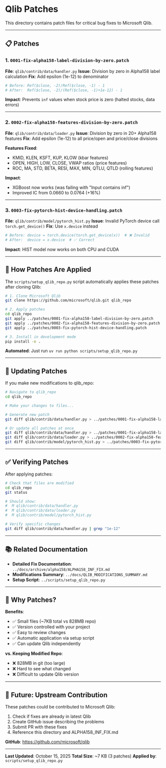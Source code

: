 # Qlib Patches

This directory contains patch files for critical bug fixes to Microsoft Qlib.

---

## 📋 Patches

### 1. `0001-fix-alpha158-label-division-by-zero.patch`

**File**: `qlib/contrib/data/handler.py`
**Issue**: Division by zero in Alpha158 label calculation
**Fix**: Add epsilon (1e-12) to denominator

```python
# Before: Ref($close, -2)/Ref($close, -1) - 1
# After:  Ref($close, -2)/(Ref($close, -1)+1e-12) - 1
```

**Impact**: Prevents `inf` values when stock price is zero (halted stocks, data errors)

---

### 2. `0002-fix-alpha158-features-division-by-zero.patch`

**File**: `qlib/contrib/data/loader.py`
**Issue**: Division by zero in 20+ Alpha158 features
**Fix**: Add epsilon (1e-12) to all price/open and price/close divisions

**Features Fixed**:
- KMID, KLEN, KSFT, KUP, KLOW (kbar features)
- OPEN, HIGH, LOW, CLOSE, VWAP ratios (price features)
- ROC, MA, STD, BETA, RESI, MAX, MIN, QTLU, QTLD (rolling features)

**Impact**:
- XGBoost now works (was failing with "Input contains inf")
- Improved IC from 0.0660 to 0.0764 (+16%)

---

### 3. `0003-fix-pytorch-hist-device-handling.patch`

**File**: `qlib/contrib/model/pytorch_hist.py`
**Issue**: Invalid PyTorch device call `torch.get_device()`
**Fix**: Use `x.device` instead

```python
# Before: device = torch.device(torch.get_device(x))  # ❌ Invalid
# After:  device = x.device  # ✅ Correct
```

**Impact**: HIST model now works on both CPU and CUDA

---

## 🚀 How Patches Are Applied

The `scripts/setup_qlib_repo.py` script automatically applies these patches after cloning Qlib:

```bash
# 1. Clone Microsoft Qlib
git clone https://github.com/microsoft/qlib.git qlib_repo

# 2. Apply patches
cd qlib_repo
git apply ../patches/0001-fix-alpha158-label-division-by-zero.patch
git apply ../patches/0002-fix-alpha158-features-division-by-zero.patch
git apply ../patches/0003-fix-pytorch-hist-device-handling.patch

# 3. Install in development mode
pip install -e .
```

**Automated**: Just run `uv run python scripts/setup_qlib_repo.py`

---

## 🔄 Updating Patches

If you make new modifications to qlib_repo:

```bash
# Navigate to qlib_repo
cd qlib_repo

# Make your changes to files...

# Generate new patch
git diff qlib/contrib/data/handler.py > ../patches/0001-fix-alpha158-label-division-by-zero.patch

# Or update all patches at once
git diff qlib/contrib/data/handler.py > ../patches/0001-fix-alpha158-label-division-by-zero.patch
git diff qlib/contrib/data/loader.py > ../patches/0002-fix-alpha158-features-division-by-zero.patch
git diff qlib/contrib/model/pytorch_hist.py > ../patches/0003-fix-pytorch-hist-device-handling.patch
```

---

## ✅ Verifying Patches

After applying patches:

```bash
# Check that files are modified
cd qlib_repo
git status

# Should show:
#  M qlib/contrib/data/handler.py
#  M qlib/contrib/data/loader.py
#  M qlib/contrib/model/pytorch_hist.py

# Verify specific changes
git diff qlib/contrib/data/handler.py | grep "1e-12"
```

---

## 📚 Related Documentation

- **Detailed Fix Documentation**: `../docs/archive/alpha158/ALPHA158_INF_FIX.md`
- **Modifications Summary**: `../docs/QLIB_MODIFICATIONS_SUMMARY.md`
- **Setup Script**: `../scripts/setup_qlib_repo.py`

---

## 🎯 Why Patches?

**Benefits**:
- ✅ Small files (~7KB total vs 828MB repo)
- ✅ Version controlled with your project
- ✅ Easy to review changes
- ✅ Automatic application via setup script
- ✅ Can update Qlib independently

**vs. Keeping Modified Repo**:
- ❌ 828MB in git (too large)
- ❌ Hard to see what changed
- ❌ Difficult to update Qlib version

---

## 🔮 Future: Upstream Contribution

These patches could be contributed to Microsoft Qlib:

1. Check if fixes are already in latest Qlib
2. Create GitHub issue describing the problems
3. Submit PR with these fixes
4. Reference this directory and ALPHA158_INF_FIX.md

**GitHub**: https://github.com/microsoft/qlib

---

**Last Updated**: October 15, 2025
**Total Size**: ~7 KB (3 patches)
**Applied by**: `scripts/setup_qlib_repo.py`
